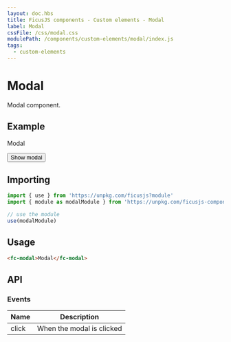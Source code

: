 ```yaml
---
layout: doc.hbs
title: FicusJS components - Custom elements - Modal
label: Modal
cssFile: /css/modal.css
modulePath: /components/custom-elements/modal/index.js
tags:
  - custom-elements
---
```

# Modal

Modal component.

## Example

<fc-modal>Modal</fc-modal>

<button type="button">Show modal</button>

## Importing

```js
import { use } from 'https://unpkg.com/ficusjs?module'
import { module as modalModule } from 'https://unpkg.com/ficusjs-components@latest/components/custom-elements/modal/index.js'

// use the module
use(modalModule)
```

## Usage

```html
<fc-modal>Modal</fc-modal>
```

## API

### Events

| Name | Description |
| --- | --- |
| click | When the modal is clicked |
